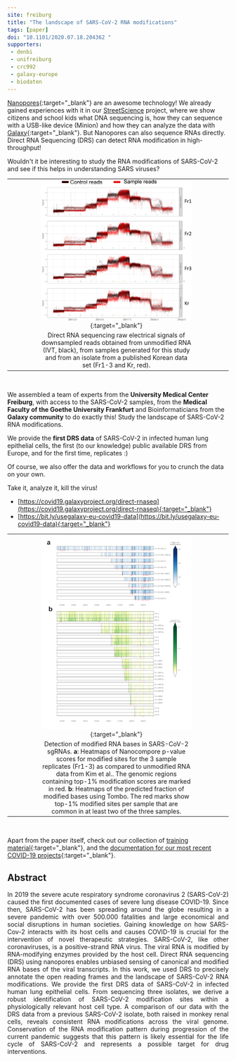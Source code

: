 ```yaml
---
site: freiburg
title: "The landscape of SARS-CoV-2 RNA modifications"
tags: [paper]
doi: "10.1101/2020.07.18.204362 "
supporters:
 - denbi
 - unifreiburg
 - crc992
 - galaxy-europe
 - biodaten
---
```



[Nanopores](https://nanoporetech.com){:target="_blank"} are an awesome technology! We already gained experiences with it in our [StreetScience](https://streetscience.community) project,
where we show citizens and school kids what DNA sequencing is, how they can sequence with a USB-like device (Minion) and how they
can analyze the data with [Galaxy](https://usegalaxy.eu){:target="_blank"}. But Nanopores can also sequence RNAs directly. Direct RNA Sequencing (DRS)
can detect RNA modification in high-throughput! 

Wouldn't it be interesting to study the RNA modifications of SARS-CoV-2 and see if this helps in understanding SARS viruses?

|  |    |    |
|:---:|:-----------:|:---:|
| &nbsp;&nbsp;&nbsp;&nbsp;&nbsp;&nbsp;&nbsp;&nbsp;&nbsp;&nbsp;&nbsp;&nbsp;&nbsp;&nbsp;&nbsp; |[![DRS RAW signal](/assets/media/drs_fig-5.png)](https://www.biorxiv.org/content/10.1101/2020.07.18.204362v1){:target="_blank"}| &nbsp;&nbsp;&nbsp;&nbsp;&nbsp;&nbsp;&nbsp;&nbsp;&nbsp;&nbsp;&nbsp;&nbsp;&nbsp;&nbsp;&nbsp;&nbsp;&nbsp; |
|  |Direct RNA sequencing raw electrical signals of downsampled reads obtained from unmodified RNA (IVT, black), from samples generated for this study and from an isolate from a published Korean data set (Fr1-3 and Kr, red).|  |

<br>

We assembled a team of experts from the __University Medical Center Freiburg__, with access to the SARS-CoV-2 samples, from the 
__Medical Faculty of the Goethe University Frankfurt__ and Bioinformaticians from the __Galaxy community__ to do exactly this! Study the
landscape of SARS-CoV-2 RNA modifications.

We provide the __first DRS data__ of SARS-CoV-2 in infected human lung epithelial cells, the first (to our knowledge) public available DRS from Europe,
and for the first time, replicates :)

Of course, we also offer the data and workflows for you to crunch the data on your own.

Take it, analyze it, kill the virus!

* [https://covid19.galaxyproject.org/direct-rnaseq](https://covid19.galaxyproject.org/direct-rnaseq){:target="_blank"}
* [https://bit.ly/usegalaxy-eu-covid19-data](https://bit.ly/usegalaxy-eu-covid19-data){:target="_blank"}

|  |    |    |
|:---:|:-----------:|:---:|
| &nbsp;&nbsp;&nbsp;&nbsp;&nbsp;&nbsp;&nbsp;&nbsp;&nbsp;&nbsp;&nbsp;&nbsp;&nbsp;&nbsp;&nbsp; | [![Modified RNA regions](/assets/media/drs_fig-2.png)](https://www.biorxiv.org/content/10.1101/2020.07.18.204362v1){:target="_blank"} | &nbsp;&nbsp;&nbsp;&nbsp;&nbsp;&nbsp;&nbsp;&nbsp;&nbsp;&nbsp;&nbsp;&nbsp;&nbsp;&nbsp;&nbsp;&nbsp;&nbsp; |
|  |Detection of modified RNA bases in SARS-CoV-2 sgRNAs. __a__: Heatmaps of Nanocompore p-value scores for modified sites for the 3 sample replicates (Fr1-3) as compared to unmodified RNA data from Kim et al.. The genomic regions containing top-1% modification scores are marked in red. __b__: Heatmaps of the predicted fraction of modified bases using Tombo. The red marks show top-1% modified sites per sample that are common in at least two of the three samples.|  |

<br>

Apart from the paper itself, check out our collection of [training material](https://training.galaxyproject.org){:target="_blank"},
and the [documentation for our most recent COVID-19 projects](https://covid19.galaxyproject.org){:target="_blank"}.


## Abstract
<div align="justify">
In 2019 the severe acute respiratory syndrome coronavirus 2 (SARS-CoV-2) caused the first documented
cases of severe lung disease COVID-19. Since then, SARS-CoV-2 has been spreading around the
globe resulting in a severe pandemic with over 500.000 fatalities and large economical and social
disruptions in human societies. Gaining knowledge on how SARS-Cov-2 interacts with its host cells
and causes COVID-19 is crucial for the intervention of novel therapeutic strategies. SARS-CoV-2,
like other coronaviruses, is a positive-strand RNA virus. The viral RNA is modified by RNA-modifying enzymes provided
by the host cell. Direct RNA sequencing (DRS) using nanopores enables unbiased sensing of canonical
and modified RNA bases of the viral transcripts. In this work, we used DRS to precisely annotate
the open reading frames and the landscape of SARS-CoV-2 RNA modifications.
We provide the first DRS data of SARS-CoV-2 in infected human lung epithelial cells.
From sequencing three isolates, we derive a robust identification of SARS-CoV-2 modification sites within a
physiologically relevant host cell type. A comparison of our data with the DRS data from a previous SARS-CoV-2 isolate,
both raised in monkey renal cells, reveals consistent RNA modifications across the viral genome.
Conservation of the RNA modification pattern during progression of the current pandemic suggests that this pattern
is likely essential for the life cycle of SARS-CoV-2 and represents a possible target for drug interventions.
</div>
